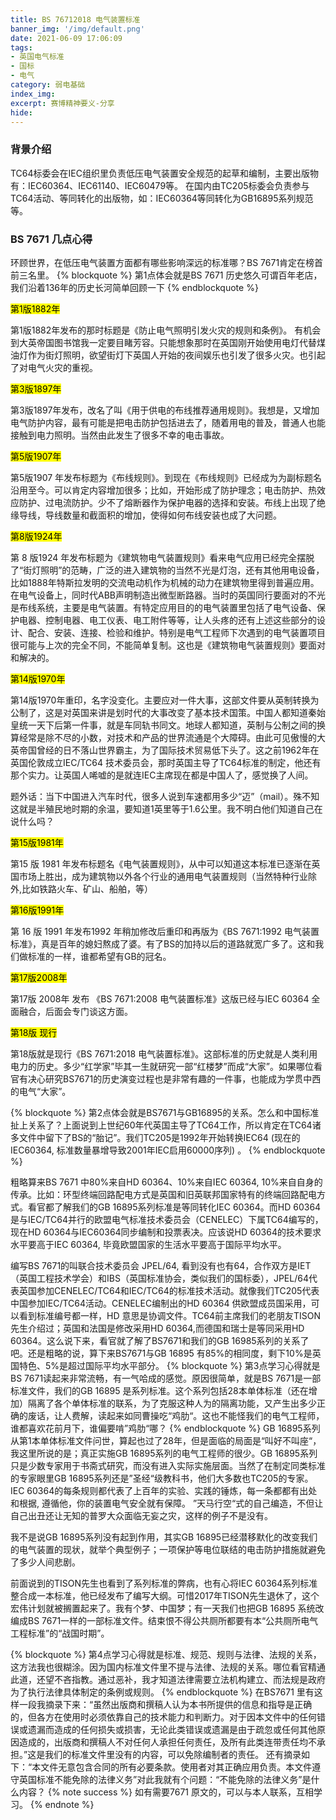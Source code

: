 ```yaml
---
title: BS 76712018 电气装置标准
banner_img: '/img/default.png'
date: 2021-06-09 17:06:09
tags:
- 英国电气标准
- 国标
- 电气
category: 弱电基础
index_img:
excerpt: 赛博精神要义-分享
hide:
---
```


### 背景介绍
TC64标委会在IEC组织里负责低压电气装置安全规范的起草和编制，主要出版物有：IEC60364、IEC61140、IEC60479等。
在国内由TC205标委会负责参与TC64活动、等同转化的出版物，如：IEC60364等同转化为GB16895系列规范等。

### BS 7671 几点心得 


环顾世界，在低压电气装置方面都有哪些影响深远的标准哪？BS 7671肯定在榜首前三名里。
{% blockquote   %}
第1点体会就是BS 7671 历史悠久可谓百年老店，我们沿着136年的历史长河简单回顾一下
{% endblockquote %}

<mark> 第1版1882年</mark>

第1版1882年发布的那时标题是《防止电气照明引发火灾的规则和条例》。 有机会到大英帝国图书馆我一定要目睹芳容。只能想象那时在英国刚开始使用电灯代替煤油灯作为街灯照明，欲望街灯下英国人开始的夜间娱乐也引发了很多火灾。也引起了对电气火灾的重视。


<mark> 第3版1897年</mark>

第3版1897年发布，改名了叫《用于供电的布线推荐通用规则》。我想是，又增加电气防护内容，最有可能是把电击防护包括进去了，随着用电的普及，普通人也能接触到电力照明。当然由此发生了很多不幸的电击事故。


<mark> 第5版1907年</mark>

第5版1907 年发布标题为《布线规则》。到现在《布线规则》已经成为为副标题名沿用至今。可以肯定内容增加很多；比如，开始形成了防护理念；电击防护、热效应防护、过电流防护。少不了熔断器作为保护电器的选择和安装。布线上出现了绝缘导线，导线数量和截面积的增加，使得如何布线安装也成了大问题。


<mark> 第8版1924年 </mark>

第 8 版1924 年发布标题为《建筑物电气装置规则》看来电气应用已经完全摆脱了“街灯照明”的范畴，广泛的进入建筑物的当然不光是灯泡，还有其他用电设备，比如1888年特斯拉发明的交流电动机作为机械的动力在建筑物里得到普遍应用。在电气设备上，同时代ABB声明制造出微型断路器。当时的英国同行要面对的不光是布线系统，主要是电气装置。有特定应用目的的电气装置里包括了电气设备、保护电器、控制电器、电工仪表、电工附件等等，让人头疼的还有上述这些部分的设计、配合、安装、连接、检验和维护。特别是电气工程师下次遇到的电气装置项目很可能与上次的完全不同，不能简单复制。这也是《建筑物电气装置规则》要面对和解决的。


<mark> 第14版1970年</mark>

第14版1970年重印，名字没变化。主要应对一件大事，这部文件要从英制转换为公制了，这是对英国来讲是划时代的大事改变了基本技术国策。中国人都知道秦始皇统一天下后第一件事，就是车同轨书同文。地球人都知道，英制与公制之间的换算经常是除不尽的小数，对技术和产品的世界流通是个大障碍。由此可见傲慢的大英帝国曾经的日不落山世界霸主，为了国际技术贸易低下头了。这之前1962年在英国伦敦成立IEC/TC64 技术委员会，那时英国主导了TC64标准的制定，他还有那个实力。让英国人唏嘘的是就连IEC主席现在都是中国人了，感觉换了人间。



题外话：当下中国进入汽车时代，很多人说到车速都用多少“迈”（mail）。殊不知这就是半殖民地时期的余温，要知道1英里等于1.6公里。我不明白他们知道自己在说什么吗？


<mark> 第15版1981年</mark>

第15 版 1981 年发布标题名《电气装置规则》，从中可以知道这本标准已逐渐在英国市场上胜出，成为建筑物以外各个行业的通用电气装置规则（当然特种行业除外,比如铁路火车、矿山、船舶，等）


<mark> 第16版1991年</mark>

第 16 版 1991 年发布1992 年稍加修改后重印和再版为《BS 7671:1992 电气装置标准》，真是百年的媳妇熬成了婆。有了BS的加持以后的道路就宽广多了。这和我们做标准的一样，谁都希望有GB的冠名。


<mark> 第17版2008年</mark>

第17版 2008年 发布 《BS 7671:2008 电气装置标准》这版已经与IEC 60364 全面融合，后面会专门谈这方面。


<mark> 第18版 现行 </mark>

第18版就是现行《BS 7671:2018 电气装置标准》。这部标准的历史就是人类利用电力的历史。多少“红学家”毕其一生就研究一部“红楼梦”而成“大家”。如果哪位看官有决心研究BS7671的历史演变过程也是非常有趣的一件事，也能成为学贯中西的电气“大家”。

{% blockquote   %}
第2点体会就是BS7671与GB16895的关系。怎么和中国标准扯上关系了？上面说到上世纪60年代英国主导了TC64工作，所以肯定在TC64诸多文件中留下了BS的“胎记”。我们TC205是1992年开始转换IEC64 (现在的IEC60364, 标准数量暴增导致2001年IEC启用60000序列) 。
{% endblockquote %}

粗略算来BS 7671 中80%来自HD 60364、10%来自IEC 60364, 10%来自自身的传承。比如：环型终端回路配电方式是英国和旧英联邦国家特有的终端回路配电方式。看官都了解我们的GB 16895系列标准是等同转化IEC 60364。而HD 60364是与IEC/TC64并行的欧盟电气标准技术委员会（CENELEC）下属TC64编写的，现在HD 60364与IEC60364同步编制和投票表决。应该说HD 60364的技术要求水平要高于IEC 60364, 毕竟欧盟国家的生活水平要高于国际平均水平。



编写BS 7671的叫联合技术委员会 JPEL/64, 看到没有也有64，合作双方是IET（英国工程技术学会）和IBS（英国标准协会，类似我们的国标委），JPEL/64代表英国参加CENELEC/TC64和IEC/TC64的标准技术活动。就像我们TC205代表中国参加IEC/TC64活动。CENELEC编制出的HD 60364 供欧盟成员国采用，可以看到标准编号都一样，HD 意思是协调文件。TC64前主席我们的老朋友TISON先生介绍过；英国和法国是修改采用HD 60364,而德国和瑞士是等同采用HD 60364。这么说下来，看官就了解了BS7671和我们的GB 16985系列的关系了吧。还是粗略的说，算下来BS7671与GB 16895 有85%的相同度，剩下10%是英国特色、5%是超过国际平均水平部分。
{% blockquote   %}
第3点学习心得就是BS 7671读起来非常流畅，有一气哈成的感觉。原因很简单，就是BS 7671是一部标准文件，我们的GB 16895 是系列标准。这个系列包括28本单体标准（还在增加）隔离了各个单体标准的联系，为了克服这种人为的隔离功能，又产生出多少正确的废话，让人费解，读起来如同曹操吃“鸡肋“。这也不能怪我们的电气工程师，谁都喜欢花前月下，谁偏要啃”鸡肋“哪？
{% endblockquote %}
GB 16895系列从第1本单体标准文件问世，算起也过了28年，但是面临的局面是“叫好不叫座“，我这里所说的是；真正实施GB 16895系列的电气工程师的很少。GB 16895系列只是少数专家用于书斋式研究，而没有进入实际实施层面。当然了在制定同类标准的专家眼里GB 16895系列还是”圣经“级教科书，他们大多数也TC205的专家。IEC 60364的每条规则都代表了上百年的实验、实践的锤炼，每一条都都有出处和根据, 遵循他，你的装置电气安全就有保障。 ”天马行空“式的自己编造，不但让自己出丑还让无知的普罗大众面临无妄之灾，这样的例子不是没有。



我不是说GB 16895系列没有起到作用，其实GB 16895已经潜移默化的改变我们的电气装置的现状，就举个典型例子；一项保护等电位联结的电击防护措施就避免了多少人间悲剧。



前面说到的TISON先生也看到了系列标准的弊病，也有心将IEC 60364系列标准整合成一本标准，他已经发布了编写大纲。可惜2017年TISON先生退休了，这个宏伟计划就被搁置起来了。我有个梦、中国梦；有一天我们也把GB 16895 系统改编成BS 7671一样的一部标准文件。结束恨不得公共厕所都要有本“公共厕所电气工程标准”的“战国时期”。

{% blockquote   %}
第4点学习心得就是标准、规范、规则与法律、法规的关系，这方法我也很糊涂。因为国内标准文件里不提与法律、法规的关系。哪位看官精通此道，还望不吝指教。通过恶补，我才知道法律需要立法机构建立、而法规是政府为了执行法律具体制定的条例或规则。
{% endblockquote %}
在BS7671 里有这样一段我摘录下来：“虽然出版商和撰稿人认为本书所提供的信息和指导是正确的，但各方在使用时必须依靠自己的技术能力和判断力。对于因本文件中的任何错误或遗漏而造成的任何损失或损害，无论此类错误或遗漏是由于疏忽或任何其他原因造成的，出版商和撰稿人不对任何人承担任何责任，及所有此类连带责任均不承担。”这是我们的标准文件里没有的内容，可以免除编制者的责任。
还有摘录如下：“本文件无意包含合同的所有必要条款。使用者对其正确应用负责。本文件遵守英国标准不能免除的法律义务”对此我就有个问题：“不能免除的法律义务”是什么内容？
{% note success %}
如有需要7671 原文的，可以与本人联系，互相学习。
{% endnote %}